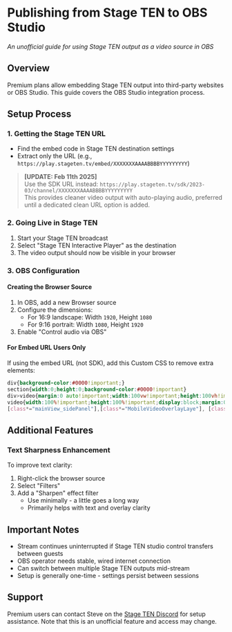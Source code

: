 # Publishing from Stage TEN to OBS Studio
*An unofficial guide for using Stage TEN output as a video source in OBS*

## Overview
Premium plans allow embedding Stage TEN output into third-party websites or OBS Studio. This guide covers the OBS Studio integration process.

## Setup Process

### 1. Getting the Stage TEN URL
- Find the embed code in Stage TEN destination settings
- Extract only the URL (e.g., `https://play.stageten.tv/embed/XXXXXXXAAAABBBBYYYYYYYYY`)

> **[UPDATE: Feb 11th 2025]**  
> Use the SDK URL instead: `https://play.stageten.tv/sdk/2023-03/channel/XXXXXXXAAAABBBBYYYYYYYYY`  
> This provides cleaner video output with auto-playing audio, preferred until a dedicated clean URL option is added.

### 2. Going Live in Stage TEN
1. Start your Stage TEN broadcast
2. Select "Stage TEN Interactive Player" as the destination
3. The video output should now be visible in your browser

### 3. OBS Configuration

#### Creating the Browser Source
1. In OBS, add a new Browser source
2. Configure the dimensions:
   - For 16:9 landscape: Width `1920`, Height `1080`
   - For 9:16 portrait: Width `1080`, Height `1920`
3. Enable "Control audio via OBS"

#### For Embed URL Users Only
If using the embed URL (not SDK), add this Custom CSS to remove extra elements:

```css
div{background-color:#0000!important;}
section{width:0;height:0;background-color:#0000!important}
div>video{margin:0 auto!important;width:100vw!important;height:100vh!important;;position:fixed;top:0!important;right:0!important;display:block!important;background-color:#0000}
video{width:100%!important;height:100%!important;display:block;margin:0 auto;padding:0;background-color:#0000!important;object-fit:contain!important}
[class*="mainView_sidePanel"],[class*="MobileVideoOverlayLaye"], [class*="DesktopVideoOverlayLayer"], .animation-target, h2, [class*="UnmuteButton_unmuteButtonText"] {display:none!important;}
```

## Additional Features

### Text Sharpness Enhancement
To improve text clarity:
1. Right-click the browser source
2. Select "Filters"
3. Add a "Sharpen" effect filter
   - Use minimally - a little goes a long way
   - Primarily helps with text and overlay clarity

## Important Notes
- Stream continues uninterrupted if Stage TEN studio control transfers between guests
- OBS operator needs stable, wired internet connection
- Can switch between multiple Stage TEN outputs mid-stream
- Setup is generally one-time - settings persist between sessions

## Support
Premium users can contact Steve on the [Stage TEN Discord](https://discord.com/invite/y2yKVBm) for setup assistance. Note that this is an unofficial feature and access may change.
